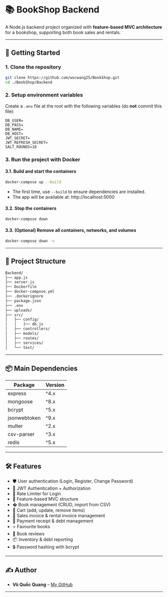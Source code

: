 # 📚 BookShop Backend

A Node.js backend project organized with **feature-based MVC architecture** for a bookshop, supporting both book sales and rentals.

---

## 🚀 Getting Started

### 1. Clone the repository

```bash
git clone https://github.com/wocwang25/BookShop.git
cd ./BookShop/Backend
```

### 2. Setup environment variables

Create a `.env` file at the root with the following variables (do **not** commit this file):

```dotenv
DB_USER=
DB_PASS=
DB_NAME=
DB_HOST=
JWT_SECRET=
JWT_REFRESH_SECRET=
SALT_ROUNDS=10
```

### 3. Run the project with Docker

#### 3.1. Build and start the containers

```bash
docker-compose up --build
```

- The first time, use `--build` to ensure dependencies are installed.
- The app will be available at: http://localhost:5000

#### 3.2. Stop the containers

```bash
docker-compose down
```

#### 3.3. (Optional) Remove all containers, networks, and volumes

```bash
docker-compose down -v
```

---

## 📂 Project Structure

```bash
Backend/
├── app.js
├── server.js
├── Dockerfile
├── docker-compose.yml
├── .dockerignore
├── package.json
├── .env
├── uploads/
├── src/
│   ├── config/
│   │   ├── db.js
│   ├── controllers/
│   ├── models/
│   ├── routes/
│   ├── services/
│   └── test/
```

---

## 📦 Main Dependencies

| Package      | Version |
| ------------ | ------- |
| express      | ^4.x    |
| mongoose     | ^8.x    |
| bcrypt       | ^5.x    |
| jsonwebtoken | ^9.x    |
| multer       | ^2.x    |
| csv-parser   | ^3.x    |
| redis        | ^5.x    |

---

## 🛠 Features

- 🛡️ User authentication (Login, Register, Change Password)
- 🔑 JWT Authentication + Authorization
- 🚀 Rate Limiter for Login
- 🧹 Feature-based MVC structure
- � Book management (CRUD, import from CSV)
- 🛒 Cart (add, update, remove items)
- 🧾 Sales invoice & rental invoice management
- 💸 Payment receipt & debt management
- ⭐ Favourite books
- 📝 Book reviews
- 📦 Inventory & debt reporting
- 🔒 Password hashing with bcrypt

---

## ✍️ Author

- **Võ Quốc Quang** – [My GitHub](https://github.com/wocwang25)

---
